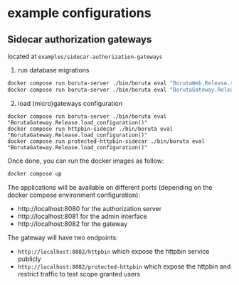 # example configurations

## Sidecar authorization gateways

located at `examples/sidecar-authorization-gateways`


1. run database migrations

```bash
docker compose run boruta-server ./bin/boruta eval "BorutaWeb.Release.setup()"
docker compose run boruta-server ./bin/boruta eval "BorutaGateway.Release.setup()"
```

2. load (micro)gateways configuration

```
docker compose run boruta-server ./bin/boruta eval "BorutaGateway.Release.load_configuration()"
docker compose run httpbin-sidecar ./bin/boruta eval "BorutaGateway.Release.load_configuration()"
docker compose run protected-httpbin-sidecar ./bin/boruta eval "BorutaGateway.Release.load_configuration()"
```

Once done, you can run the docker images as follow:

```bash
docker compose up
```

The applications will be available on different ports (depending on the docker compose environment configuration):
- http://localhost:8080 for the authorization server
- http://localhost:8081 for the admin interface
- http://localhost:8082 for the gateway

The gateway will have two endpoints:
- `http://localhost:8082/httpbin` which expose the httpbin service publicly
- `http://localhost:8082/protected-httpbin` which expose the httpbin and restrict traffic to test scope granted users
